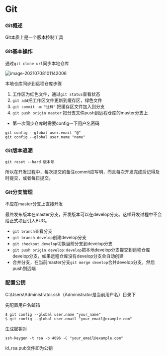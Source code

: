 # Git

### Git概述

Git本质上是一个版本控制工具

### Git基本操作

通过`git clone url`同步本地仓库

 ![image-20210708101142006](C:\Users\DELL\AppData\Roaming\Typora\typora-user-images\image-20210708101142006.png)

本地仓库同步到远程仓库步骤

1. 工作区为红色文件，通过`git status`查看状态
2. `git add`把工作区文件更新到缓存区，绿色文件
3. `git commit -m "注释"` 把缓存区文件加入到分支
4. `git push origin master` 把分支文件push到远程仓库的master分支上

* 第一次同步仓库时需要config一下用户名密码

```
git config --global user.email "@"
git config --global user.name "name"
```

### Git版本追溯

`git reset --hard 版本号`

所以在开发过程中，每次提交的备注commit应写明，而且每次开发完成后记得及时提交，或者每日提交。

### Git分支管理

不应在master分支上直接开发

最终发布版本在master分支，开发版本可以在develop分支。这样开发过程中不会给正式项目引入BUG。

* `git branch`查看分支
* `git branch develop`创建develop分支
* `git checkout develop`切换当前分支到develop分支
* `git push origin develop:develop`把本地develop分支提交到远程仓库develop分支，如果远程仓库没有develop分支会自动创建
* 合并分支，在当前master分支`git merge develop`合并develop分支，然后push到远端

### 配置公钥

C:\Users\Administrator\.ssh（Administrator是当前用户名）目录下

先配置用户名邮箱

```
$ git config --global user.name "your_name"
$ git config --global user.email "your_email@example.com"
```

生成密钥对

```
ssh-keygen -t rsa -b 4096 -C "your_email@example.com"
```

id_rsa.pub文件即为公钥


